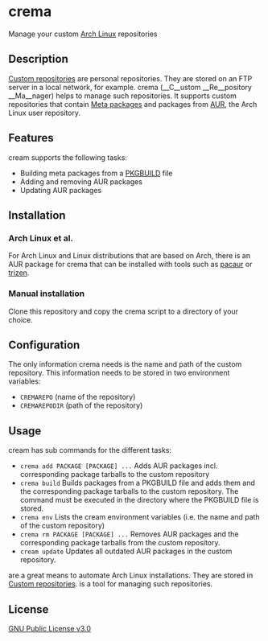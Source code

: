 # crema
Manage your custom [Arch Linux](https://www.archlinux.org/) repositories

## Description

[Custom repositories](https://wiki.archlinux.org/index.php/Pacman/Tips_and_tricks#Custom_local_repository) are personal repositories. They are stored on an FTP server in a local network, for example. crema (__C__ustom __Re__pository  __Ma__nager) helps to manage such repositories. It supports custom repositories that contain [Meta packages](https://disconnected.systems/blog/archlinux-meta-packages/) and packages from [AUR](https://aur.archlinux.org/), the Arch Linux user repository.

## Features

cream supports the following tasks:

* Building meta packages from a [PKGBUILD](https://wiki.archlinux.org/index.php/PKGBUILD) file
* Adding and removing AUR packages
* Updating AUR packages

## Installation

### Arch Linux et al.

For Arch Linux and Linux distributions that are based on Arch, there is an AUR package for crema that can be installed with tools such as [pacaur](https://github.com/E5ten/pacaur) or [trizen](https://github.com/trizen/trizen).

### Manual installation

Clone this repository and copy the crema script to a directory of your choice.

## Configuration

The only information crema needs is the name and path of the custom repository. This information needs to be stored in two environment variables:

* `CREMAREPO` (name of the repository)
* `CREMAREPODIR` (path of the repository)

## Usage

cream has sub commands for the different tasks:

* `crema add PACKAGE [PACKAGE] ...` 
  Adds AUR packages incl. corresponding package tarballs to the custom repository
* `crema build`
  Builds packages from a PKGBUILD file and adds them and the corresponding package tarballs to the custom repository. The command must be executed in the directory where the PKGBUILD file is stored.
* `crema env`
  Lists the cream environment variables (i.e. the name and path of the custom repository)
* `crema rm PACKAGE [PACKAGE] ...`
  Removes AUR packages and the corresponding package tarballs from the custom repository.
* `cream update`
  Updates all outdated AUR packages in the custom repository.



are a great means to automate Arch Linux installations. They are stored in [Custom repositories](https://wiki.archlinux.org/index.php/Pacman/Tips_and_tricks#Custom_local_repository). is a tool for managing such repositories. 

## License

[GNU Public License v3.0](https://github.com/mipimipi/crema/blob/master/LICENSE)
